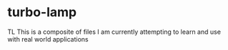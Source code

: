 # turbo-lamp
TL
This is a composite of files I am currently attempting to learn and use with real world applications
